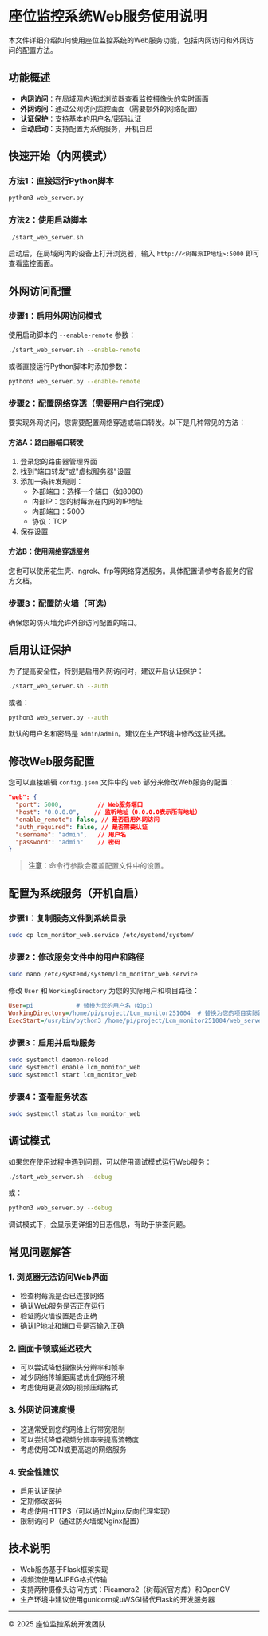# 座位监控系统Web服务使用说明

本文件详细介绍如何使用座位监控系统的Web服务功能，包括内网访问和外网访问的配置方法。

## 功能概述

- **内网访问**：在局域网内通过浏览器查看监控摄像头的实时画面
- **外网访问**：通过公网访问监控画面（需要额外的网络配置）
- **认证保护**：支持基本的用户名/密码认证
- **自动启动**：支持配置为系统服务，开机自启

## 快速开始（内网模式）

### 方法1：直接运行Python脚本

```bash
python3 web_server.py
```

### 方法2：使用启动脚本

```bash
./start_web_server.sh
```

启动后，在局域网内的设备上打开浏览器，输入 `http://<树莓派IP地址>:5000` 即可查看监控画面。

## 外网访问配置

### 步骤1：启用外网访问模式

使用启动脚本的 `--enable-remote` 参数：

```bash
./start_web_server.sh --enable-remote
```

或者直接运行Python脚本时添加参数：

```bash
python3 web_server.py --enable-remote
```

### 步骤2：配置网络穿透（需要用户自行完成）

要实现外网访问，您需要配置网络穿透或端口转发。以下是几种常见的方法：

#### 方法A：路由器端口转发

1. 登录您的路由器管理界面
2. 找到"端口转发"或"虚拟服务器"设置
3. 添加一条转发规则：
   - 外部端口：选择一个端口（如8080）
   - 内部IP：您的树莓派在内网的IP地址
   - 内部端口：5000
   - 协议：TCP
4. 保存设置

#### 方法B：使用网络穿透服务

您也可以使用花生壳、ngrok、frp等网络穿透服务。具体配置请参考各服务的官方文档。

### 步骤3：配置防火墙（可选）

确保您的防火墙允许外部访问配置的端口。

## 启用认证保护

为了提高安全性，特别是启用外网访问时，建议开启认证保护：

```bash
./start_web_server.sh --auth
```

或者：

```bash
python3 web_server.py --auth
```

默认的用户名和密码是 `admin`/`admin`。建议在生产环境中修改这些凭据。

## 修改Web服务配置

您可以直接编辑 `config.json` 文件中的 `web` 部分来修改Web服务的配置：

```json
"web": {
  "port": 5000,          // Web服务端口
  "host": "0.0.0.0",    // 监听地址（0.0.0.0表示所有地址）
  "enable_remote": false, // 是否启用外网访问
  "auth_required": false, // 是否需要认证
  "username": "admin",   // 用户名
  "password": "admin"    // 密码
}
```

> **注意**：命令行参数会覆盖配置文件中的设置。

## 配置为系统服务（开机自启）

### 步骤1：复制服务文件到系统目录

```bash
sudo cp lcm_monitor_web.service /etc/systemd/system/
```

### 步骤2：修改服务文件中的用户和路径

```bash
sudo nano /etc/systemd/system/lcm_monitor_web.service
```

修改 `User` 和 `WorkingDirectory` 为您的实际用户和项目路径：

```ini
User=pi            # 替换为您的用户名（如pi）
WorkingDirectory=/home/pi/project/Lcm_monitor251004  # 替换为您的项目实际路径
ExecStart=/usr/bin/python3 /home/pi/project/Lcm_monitor251004/web_server.py  # 替换为实际路径
```

### 步骤3：启用并启动服务

```bash
sudo systemctl daemon-reload
sudo systemctl enable lcm_monitor_web
sudo systemctl start lcm_monitor_web
```

### 步骤4：查看服务状态

```bash
sudo systemctl status lcm_monitor_web
```

## 调试模式

如果您在使用过程中遇到问题，可以使用调试模式运行Web服务：

```bash
./start_web_server.sh --debug
```

或：

```bash
python3 web_server.py --debug
```

调试模式下，会显示更详细的日志信息，有助于排查问题。

## 常见问题解答

### 1. 浏览器无法访问Web界面

- 检查树莓派是否已连接网络
- 确认Web服务是否正在运行
- 验证防火墙设置是否正确
- 确认IP地址和端口号是否输入正确

### 2. 画面卡顿或延迟较大

- 可以尝试降低摄像头分辨率和帧率
- 减少网络传输距离或优化网络环境
- 考虑使用更高效的视频压缩格式

### 3. 外网访问速度慢

- 这通常受到您的网络上行带宽限制
- 可以尝试降低视频分辨率来提高流畅度
- 考虑使用CDN或更高速的网络服务

### 4. 安全性建议

- 启用认证保护
- 定期修改密码
- 考虑使用HTTPS（可以通过Nginx反向代理实现）
- 限制访问IP（通过防火墙或Nginx配置）

## 技术说明

- Web服务基于Flask框架实现
- 视频流使用MJPEG格式传输
- 支持两种摄像头访问方式：Picamera2（树莓派官方库）和OpenCV
- 生产环境中建议使用gunicorn或uWSGI替代Flask的开发服务器

---

© 2025 座位监控系统开发团队